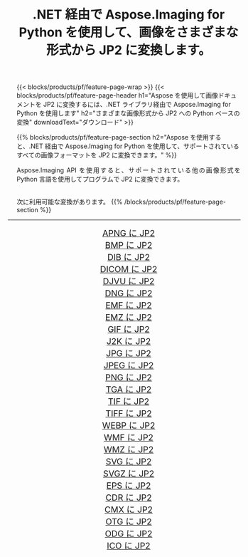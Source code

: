 ﻿---
title: .NET 経由で Aspose.Imaging for Python を使用して、画像をさまざまな形式から JP2 に変換します。 
weight: 3920
url: /ja/python-net/conversion/to/jp2 
lang: ja
langdirlevel: 2
locales: zh-hans,ja,it,ru,de,es,fr,nl,id,lt,pl,pt,vi,tr,ko,zh-hant,ar,hi,th,sv,cs,uk,he
description: .NET ライブラリ経由で Aspose.Imaging for Python を使用して、さまざまな形式から JP2 に変換できます。
---

{{< blocks/products/pf/feature-page-wrap >}}
{{< blocks/products/pf/feature-page-header h1="Aspose を使用して画像ドキュメントを JP2 に変換するには、.NET ライブラリ経由で Aspose.Imaging for Python を使用します" h2="さまざまな画像形式から JP2 への Python ベースの変換" downloadText="ダウンロード" >}}


{{% blocks/products/pf/feature-page-section  h2="Aspose を使用すると、.NET 経由で Aspose.Imaging for Python を使用して、サポートされているすべての画像フォーマットを JP2 に変換できます。" %}}
<p align=justify>Aspose.Imaging API を使用すると、サポートされている他の画像形式を Python 言語を使用してプログラムで JP2 に変換できます。</p>
<br/>
次に利用可能な変換があります。
{{% /blocks/products/pf/feature-page-section %}}
<div class="container-fluid productfamilypage bg-gray">
    <div class="convertypes bg-gray agp-content section">
        <div class="container">
		<hr style="margin-left:-20px;"/>
		<div class="row other-converters" style="gap: 10px;font-size: 19px;text-align:center;">
		    <div class='col-md-2 other-converter remove-lp remove-rp'><a href="/imaging/ja/python-net/conversion/apng-to-jp2" style="padding:15px;">APNG に JP2</a></div>
<div class='col-md-2 other-converter remove-lp remove-rp'><a href="/imaging/ja/python-net/conversion/bmp-to-jp2" style="padding:15px;">BMP に JP2</a></div>
<div class='col-md-2 other-converter remove-lp remove-rp'><a href="/imaging/ja/python-net/conversion/dib-to-jp2" style="padding:15px;">DIB に JP2</a></div>
<div class='col-md-2 other-converter remove-lp remove-rp'><a href="/imaging/ja/python-net/conversion/dicom-to-jp2" style="padding:15px;">DICOM に JP2</a></div>
<div class='col-md-2 other-converter remove-lp remove-rp'><a href="/imaging/ja/python-net/conversion/djvu-to-jp2" style="padding:15px;">DJVU に JP2</a></div>
<div class='col-md-2 other-converter remove-lp remove-rp'><a href="/imaging/ja/python-net/conversion/dng-to-jp2" style="padding:15px;">DNG に JP2</a></div>
<div class='col-md-2 other-converter remove-lp remove-rp'><a href="/imaging/ja/python-net/conversion/emf-to-jp2" style="padding:15px;">EMF に JP2</a></div>
<div class='col-md-2 other-converter remove-lp remove-rp'><a href="/imaging/ja/python-net/conversion/emz-to-jp2" style="padding:15px;">EMZ に JP2</a></div>
<div class='col-md-2 other-converter remove-lp remove-rp'><a href="/imaging/ja/python-net/conversion/gif-to-jp2" style="padding:15px;">GIF に JP2</a></div>
<div class='col-md-2 other-converter remove-lp remove-rp'><a href="/imaging/ja/python-net/conversion/j2k-to-jp2" style="padding:15px;">J2K に JP2</a></div>
<div class='col-md-2 other-converter remove-lp remove-rp'><a href="/imaging/ja/python-net/conversion/jpg-to-jp2" style="padding:15px;">JPG に JP2</a></div>
<div class='col-md-2 other-converter remove-lp remove-rp'><a href="/imaging/ja/python-net/conversion/jpeg-to-jp2" style="padding:15px;">JPEG に JP2</a></div>
<div class='col-md-2 other-converter remove-lp remove-rp'><a href="/imaging/ja/python-net/conversion/png-to-jp2" style="padding:15px;">PNG に JP2</a></div>
<div class='col-md-2 other-converter remove-lp remove-rp'><a href="/imaging/ja/python-net/conversion/tga-to-jp2" style="padding:15px;">TGA に JP2</a></div>
<div class='col-md-2 other-converter remove-lp remove-rp'><a href="/imaging/ja/python-net/conversion/tif-to-jp2" style="padding:15px;">TIF に JP2</a></div>
<div class='col-md-2 other-converter remove-lp remove-rp'><a href="/imaging/ja/python-net/conversion/tiff-to-jp2" style="padding:15px;">TIFF に JP2</a></div>
<div class='col-md-2 other-converter remove-lp remove-rp'><a href="/imaging/ja/python-net/conversion/webp-to-jp2" style="padding:15px;">WEBP に JP2</a></div>
<div class='col-md-2 other-converter remove-lp remove-rp'><a href="/imaging/ja/python-net/conversion/wmf-to-jp2" style="padding:15px;">WMF に JP2</a></div>
<div class='col-md-2 other-converter remove-lp remove-rp'><a href="/imaging/ja/python-net/conversion/wmz-to-jp2" style="padding:15px;">WMZ に JP2</a></div>
<div class='col-md-2 other-converter remove-lp remove-rp'><a href="/imaging/ja/python-net/conversion/svg-to-jp2" style="padding:15px;">SVG に JP2</a></div>
<div class='col-md-2 other-converter remove-lp remove-rp'><a href="/imaging/ja/python-net/conversion/svgz-to-jp2" style="padding:15px;">SVGZ に JP2</a></div>
<div class='col-md-2 other-converter remove-lp remove-rp'><a href="/imaging/ja/python-net/conversion/eps-to-jp2" style="padding:15px;">EPS に JP2</a></div>
<div class='col-md-2 other-converter remove-lp remove-rp'><a href="/imaging/ja/python-net/conversion/cdr-to-jp2" style="padding:15px;">CDR に JP2</a></div>
<div class='col-md-2 other-converter remove-lp remove-rp'><a href="/imaging/ja/python-net/conversion/cmx-to-jp2" style="padding:15px;">CMX に JP2</a></div>
<div class='col-md-2 other-converter remove-lp remove-rp'><a href="/imaging/ja/python-net/conversion/otg-to-jp2" style="padding:15px;">OTG に JP2</a></div>
<div class='col-md-2 other-converter remove-lp remove-rp'><a href="/imaging/ja/python-net/conversion/odg-to-jp2" style="padding:15px;">ODG に JP2</a></div>
<div class='col-md-2 other-converter remove-lp remove-rp'><a href="/imaging/ja/python-net/conversion/ico-to-jp2" style="padding:15px;">ICO に JP2</a></div>
                </div>
        </div>
    </div>
</div>
<br/>

